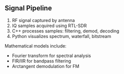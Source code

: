 ## Signal Pipeline

1. RF signal captured by antenna
2. IQ samples acquired using RTL-SDR
3. C++ processes samples: filtering, demod, decoding
4. Python visualizes spectrum, waterfall, bitstream

Mathematical models include:
- Fourier transform for spectral analysis
- FIR/IIR for bandpass filtering
- Arctangent demodulation for FM
